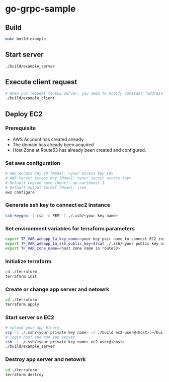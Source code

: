 # go-grpc-sample

## Build

```.sh
make build-example
```

## Start server

```.sh
./build/example_server
```

## Execute client request

```.sh
# When you request to EC2 server, you need to modify constant "address" in ./cmd/example_client/main.go and rebuild
./build/example_client
```

## Deploy EC2

### Prerequisite

- AWS Account has created already
- The domain has already been acquired
- Host Zone at Route53 has already been created and configured.

### Set aws configuration

```.sh
# AWS Access Key ID [None]: <your access key id>
# AWS Secret Access Key [None]: <your secret access key>
# Default region name [None]: ap-northeast-1
# Default output format [None]: json
aws configure
```

### Generate ssh key to connect ec2 instance

```.sh
ssh-keygen -t rsa -m PEM -f ./.ssh/<your key name>
```

### Set environment variables for terraform parameters

```.sh
export TF_VAR_webapp_1a_key_name=<your key pair name to connect EC2 instance>
export TF_VAR_webapp_1a_ssh_public_key=$(cat ./.ssh/<your public key name>
export TF_VAR_zone_name=<host zone name in route53>
```

### Initialize terraform

```.sh
cd ./terraform
terraform init
```

### Create or change app server and netowrk

```.sh
cd ./terraform
terraform apply
```

### Start server on EC2

```.sh
# upload your app binary
scp -i ./.ssh/<your private key name> -r ./build ec2-user@<host>:~/build
# login host and run app server
ssh -i ./.ssh/<your private key name> ec2-user@<host>
./build/example_server
```

### Destroy app server and netowrk

```.sh
cd ./terraform
terraform destroy
```

